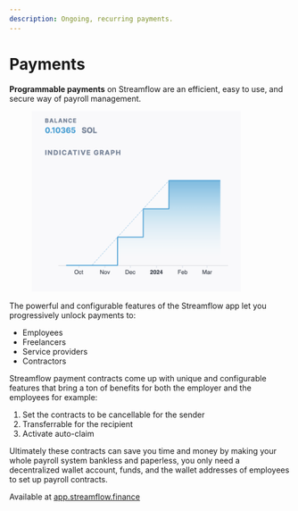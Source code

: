 ```yaml
---
description: Ongoing, recurring payments.
---
```


# Payments

**Programmable payments** on Streamflow are an efficient, easy to use, and secure way of payroll management.

<figure><img src="../.gitbook/assets/image (16).png" alt="" width="375"><figcaption></figcaption></figure>

The powerful and configurable features of the Streamflow app let you progressively unlock payments to:

* Employees
* Freelancers
* Service providers&#x20;
* Contractors

Streamflow payment contracts come up with unique and configurable features that bring a ton of benefits for both the employer and the employees for example:&#x20;

1. Set the contracts to be cancellable for the sender
2. Transferrable for the recipient&#x20;
3. Activate auto-claim&#x20;

Ultimately these contracts can save you time and money by making your whole payroll system bankless and paperless, you only need a decentralized wallet account, funds, and the wallet addresses of employees to set up payroll contracts.

Available at [app.streamflow.finance](https://app.streamflow.finance)
